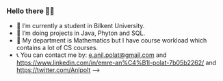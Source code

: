 ### Hello there 👋🌠

- 🔭 I’m currently a student in Bilkent University.
- 🌱 I’m doing projects in Java, Phyton and SQL.
- 🤔 My department is Mathematics but I have course workload which contains a lot of CS courses.
- 📞 You can contact me by: e.anil.polat@gmail.com and https://www.linkedin.com/in/emre-an%C4%B1l-polat-7b05b2262/ and https://twitter.com/Anlpolt
--> 
